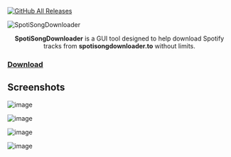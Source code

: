 [![GitHub All Releases](https://img.shields.io/github/downloads/afkarxyz/SpotiSongDownloader/total?style=for-the-badge)](https://github.com/afkarxyz/SpotiSongDownloader/releases)

![SpotiSongDownloader](https://github.com/user-attachments/assets/3c17df36-86d0-490b-b32d-d57ac691f48e)

<div align="center">
<b>SpotiSongDownloader</b> is a GUI tool designed to help download Spotify tracks from <b>spotisongdownloader.to</b> without limits.
</div>

### [Download](https://github.com/afkarxyz/SpotiSongDownloader/releases/download/v4.0/SpotiSongDownloader.exe)

## Screenshots

![image](https://github.com/user-attachments/assets/426607c0-da2c-4b8c-9c88-c64159de77cc)

![image](https://github.com/user-attachments/assets/4f5ca0ac-20a0-4091-9f71-04d217d32714)

![image](https://github.com/user-attachments/assets/51413c09-b4e8-4384-887e-5c26eff437a6)

![image](https://github.com/user-attachments/assets/cd65a137-2444-4e6d-9e57-e17be17fdb57)

